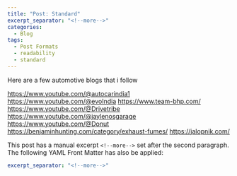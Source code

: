 ```yaml
---
title: "Post: Standard"
excerpt_separator: "<!--more-->"
categories:
  - Blog
tags:
  - Post Formats
  - readability
  - standard
---
```


Here are a few automotive blogs that i follow 

https://www.youtube.com/@autocarindia1
https://www.youtube.com/@evoIndia
https://www.team-bhp.com/
https://www.youtube.com/@Drivetribe
https://www.youtube.com/@jaylenosgarage
https://www.youtube.com/@Donut
https://benjaminhunting.com/category/exhaust-fumes/
https://jalopnik.com/

<!--more-->

This post has a manual excerpt `<!--more-->` set after the second paragraph. The following YAML Front Matter has also be applied:

```yaml
excerpt_separator: "<!--more-->"
```



